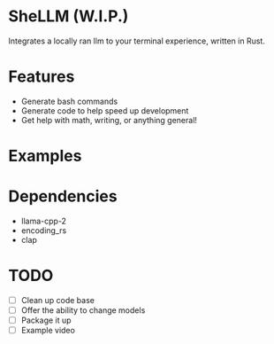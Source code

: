 # SheLLM (W.I.P.)
Integrates a locally ran llm to your terminal experience, written in Rust.

# Features
* Generate bash commands 
* Generate code to help speed up development
* Get help with math, writing, or anything general!

# Examples

# Dependencies
* llama-cpp-2
* encoding_rs
* clap

# TODO
- [ ] Clean up code base
- [ ] Offer the ability to change models
- [ ] Package it up
- [ ] Example video
